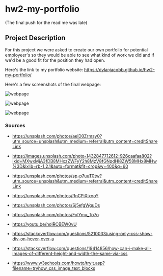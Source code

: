 # hw2-my-portfolio

(The final push for the read me was late)

## **Project Description**
For this project we were asked to create our own portfolio for potential employeer's so they would be able to see what kind of work we did and if we'd be a good fit for the position they had open.

Here's the link to my portfolio website: https://dylanjacobb.github.io/hw2-my-portfolio/

Here's a few screenshots of the final webpage:

![webpage](https://user-images.githubusercontent.com/75706156/107603979-932c0b80-6bfc-11eb-8faa-dbd054d27936.png)

![webpage](https://user-images.githubusercontent.com/75706156/107603978-932c0b80-6bfc-11eb-9403-fcecebaf6128.png)

![webpage](https://user-images.githubusercontent.com/75706156/107603977-932c0b80-6bfc-11eb-9116-deeda8e034c6.png)

### **Sources**
* https://unsplash.com/photos/aelD0Zrmsy0?utm_source=unsplash&utm_medium=referral&utm_content=creditShareLink
* https://images.unsplash.com/photo-1432847712612-926caafaa802?ixid=MXwxMjA3fDB8MHxzZWFyY2h8MzV8fGNpdHl8ZW58MHx8MHw%3D&ixlib=rb-1.2.1&auto=format&fit=crop&w=400&q=60

* https://unsplash.com/photos/sp-p7uuT0tw?utm_source=unsplash&utm_medium=referral&utm_content=creditShareLink

* https://unsplash.com/photos/RnCPiXixooY

* https://unsplash.com/photos/Sj5efgWguDs

* https://unsplash.com/photos/FxlYmu_To7o

* https://youtu.be/hoIROBEW0vU

* https://stackoverflow.com/questions/5210033/using-only-css-show-div-on-hover-over-a
* https://stackoverflow.com/questions/19414856/how-can-i-make-all-images-of-different-height-and-width-the-same-via-css

* https://www.w3schools.com/howto/tryit.asp?filename=tryhow_css_image_text_blocks
